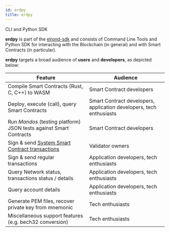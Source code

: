 ```yaml
---
id: erdpy
title: erdpy
---
```


CLI and Python SDK

**erdpy** is part of the [elrond-sdk](https://github.com/ElrondNetwork/elrond-sdk) and consists of Command Line Tools and Python SDK for interacting with the Blockchain (in general) and with Smart Contracts (in particular).

**erdpy** targets a broad audience of **users** and **developers**, as depicted below:

| Feature                                                                              | Audience                                                            |
| ------------------------------------------------------------------------------------ | ------------------------------------------------------------------- |
| Compile Smart Contracts (Rust, C, C++) to WASM                                       | Smart Contract developers                                           |
| Deploy, execute (call), query Smart Contracts                                        | Smart Contract developers, application developers, tech enthusiasts |
| Run _Mandos_ (testing platform) JSON tests against Smart Contracts                   | Smart Contract developers                                           |
| Sign & send [System Smart Contract transactions](/protocol/staking-smart-contract)   | Validator owners                                                    |
| Sign & send regular transactions                                                     | Application developers, tech enthusiasts                            |
| Query Network status, transactions status / details                                  | Application developers, tech enthusiasts                            |
| Query account details                                                                | Application developers, tech enthusiasts                            |
| Generate PEM files, recover private key from mnemonic                                | Tech enthusiasts                                                    |
| Miscellaneous support features (e.g. bech32 conversion)                              | Tech enthusiasts                                                    |
